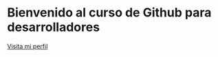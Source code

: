 # Bienvenido al curso de Github para desarrolladores

[Visita mi perfil](https://www.facebook.com/franklinsjose.munozbarrueta)
